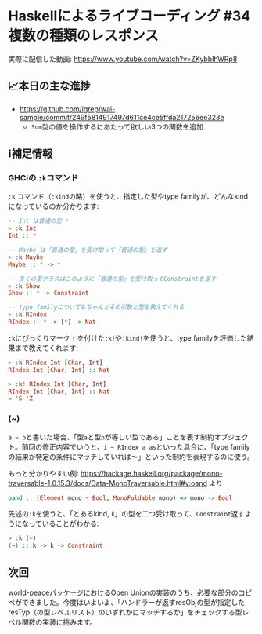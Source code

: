 # Haskellによるライブコーディング #34 複数の種類のレスポンス

実際に配信した動画: <https://www.youtube.com/watch?v=ZKybbIhWRp8>

## 📈本日の主な進捗

- <https://github.com/igrep/wai-sample/commit/249f5814917497d611ce4ce5ffda217256ee323e>
    - `Sum`型の値を操作するにあたって欲しい3つの関数を追加

## ℹ️補足情報

### GHCiの `:k`コマンド

`:k` コマンド（`:kind`の略）を使うと、指定した型やtype familyが、どんなkindになっているのか分かります:

```hs
-- Int は普通の型 *
> :k Int
Int :: *

-- Maybe は「普通の型」を受け取って「普通の型」を返す
> :k Maybe
Maybe :: * -> *

-- 多くの型クラスはこのように「普通の型」を受け取ってConstraintを返す
> :k Show
Show :: * -> Constraint

-- type familyについてもちゃんとその引数と型を教えてくれる
> :k RIndex
RIndex :: * -> [*] -> Nat
```

`:k`にびっくりマーク `!` を付けた`:k!`や`:kind!`を使うと、type familyを評価した結果まで教えてくれます:

```hs
> :k RIndex Int [Char, Int]
RIndex Int [Char, Int] :: Nat

> :k! RIndex Int [Char, Int]
RIndex Int [Char, Int] :: Nat
= 'S 'Z
```

### (~)

`a ~ b`と書いた場合、「型`a`と型`b`が等しい型である」ことを表す制約オブジェクト。前回の修正内容でいうと、`i ~ RIndex a as`といった具合に、「type familyの結果が特定の条件にマッチしていれば～」といった制約を表現するのに使う。

もっと分かりやすい例: <https://hackage.haskell.org/package/mono-traversable-1.0.15.3/docs/Data-MonoTraversable.html#v:oand> より

```hs
oand :: (Element mono ~ Bool, MonoFoldable mono) => mono -> Bool
```

先述の`:k`を使うと、「とあるkind, `k`」の型を二つ受け取って、`Constraint`返すようになっていることがわかる:

```hs
> :k (~)
(~) :: k -> k -> Constraint
```

## 次回

[world-peaceパッケージにおけるOpen Unionの実装](https://github.com/cdepillabout/world-peace/blob/master/src/Data/WorldPeace/Union.hs)のうち、必要な部分のコピペができました。今度はいよいよ、「ハンドラーが返すresObjの型が指定したresTyp（の型レベルリスト）のいずれかにマッチするか」をチェックする型レベル関数の実装に挑みます。

